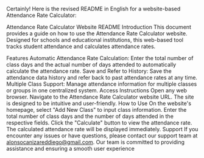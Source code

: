 
Certainly! Here is the revised README in English for a website-based Attendance Rate Calculator:

Attendance Rate Calculator Website README
Introduction
This document provides a guide on how to use the Attendance Rate Calculator website. Designed for schools and educational institutions, this web-based tool tracks student attendance and calculates attendance rates.

Features
Automatic Attendance Rate Calculation: Enter the total number of class days and the actual number of days attended to automatically calculate the attendance rate.
Save and Refer to History: Save the attendance data history and refer back to past attendance rates at any time.
Multiple Class Support: Manage attendance information for multiple classes or groups in one centralized system.
Access Instructions
Open any web browser.
Navigate to the Attendance Rate Calculator website URL.
The site is designed to be intuitive and user-friendly.
How to Use
On the website's homepage, select "Add New Class" to input class information.
Enter the total number of class days and the number of days attended in the respective fields.
Click the "Calculate" button to view the attendance rate.
The calculated attendance rate will be displayed immediately.
Support
If you encounter any issues or have questions, please contact our support team at alonsocanizareddiego@gmail.com. Our team is committed to providing assistance and ensuring a smooth user experience
